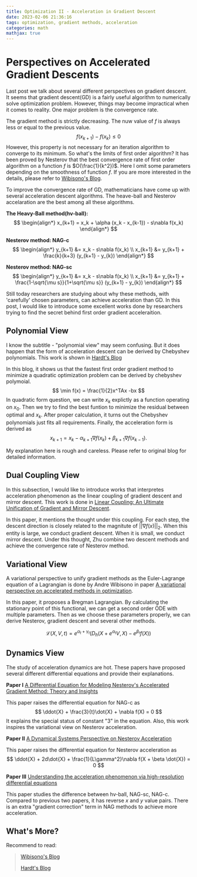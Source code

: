 ```yaml
---
title: Optimization II - Acceleration in Gradient Descent
date: 2023-02-06 21:36:16
tags: optimization, gradient methods, acceleration
categories: math
mathjax: true
---
```


# Perspectives on Accelerated Gradient Descents

Last post we talk about several different perspectives on gradient descent. It seems that gradient descent(GD) is a fairly useful algorithm to numerically solve optimization problem. However, things may become impractical when it comes to reality. One major problem is the convergence rate.

<!-- more -->

The gradient method is strictly decreasing. The nuw value of $f$ is always less or equal to the previous value. 
$$
f(x_{k+1}) - f(x_k) \le 0
$$
However, this property is not necessary for an iteration algorithm to converge to its minimum. So what's the limits of first order algorithm? It has been proved by Nesterov that the best convergence rate of first order algorithm on a function $f$ is $O(\frac{1}{k^2})$. Here I omit some parameters depending on the smoothness of function $f$. If you are more interested in the details, please refer to [Wibisono's Blog](http://awibisono.github.io/2016/06/20/accelerated-gradient-descent.html).


To improve the convergence rate of GD, mathematicians have come up with several acceleration descent algorithms. The heave-ball and Nesterov accelaration are the best among all these algorithms.

**The Heavy-Ball method(hv-ball):**
$$
\begin{align*}
    x_{k+1} = x_k + \alpha (x_k - x_{k-1}) - s\nabla f(x_k)
\end{align*}
$$


**Nesterov method: NAG-c**
$$
\begin{align*}
    y_{k+1} &= x_k - s\nabla f(x_k)
    \\
    x_{k+1} &= y_{k+1} + \frac{k}{k+3} (y_{k+1} - y_{k})
\end{align*}
$$


**Nesterov method: NAG-sc**
$$
\begin{align*}
    y_{k+1} &= x_k - s\nabla f(x_k)
    \\
    x_{k+1} &= y_{k+1} + \frac{1-\sqrt{\mu s}}{1+\sqrt{\mu s}} (y_{k+1} - y_{k})
\end{align*}
$$

Still today researchers are studying about why these methods, with 'carefully' chosen parameters, can achieve acceleration than GD. In this post, I would like to introduce some excellent works done by researchers trying to find the secret behind first order gradient acceleraition. 


## Polynomial View
I know the subtitle - "polynomial view" may seem confusing. But it does happen that the form of acceleration descent can be derived by Chebyshev polynomials. This work is shown in [Hardt's Blog](http://blog.mrtz.org/2013/09/07/the-zen-of-gradient-descent.html)

In this blog, it shows us that the fastest first order gradient method to minimize a quadratic optimization problem can be derived by chebyshev polymoial.
$$
\min f(x) = \frac{1}{2}x^TAx -bx
$$
In quadratic form question, we can write $x_k$ explictly as a function operating on $x_0$. Then we try to find the best funtion to minimize the residual between optimal and $x_k$. After proper calculation, it turns out the Chebyshev polynomials just fits all requirements. Finally, the acceleration form is derived as 
$$
x_{k+1} = x_k - \alpha_{k+1} \nabla f(x_k) + \beta_{k+1} \nabla f(x_{k-1}).
$$

My explanation here is rough and careless. Please refer to original blog for detailed information.

## Dual Coupling View
In this subsection, I would like to introduce works that interpretes acceleration phenomenon as the linear coupling of gradient descent and mirror descent. This work is done in [Linear Coupling: An Ultimate Unification of Gradient and Mirror Descent](https://arxiv.org/pdf/1407.1537.pdf]).

In this paper, it mentions the thought under this coupling. For each step, the descent direction is closely related to the magnitute of $||\nabla f(x)||_2$. When this entity is large, we conduct gradient descent. When it is small, we conduct mirror descent. Under this thought, Zhu combine two descent methods and achieve the convergence rate of Nesterov method.

## Variational View
A variational perspective to unify gradient methods as the Euler-Lagrange equation of a Lagrangian is done by Andre Wibisono in paper [A variational perspective on accelerated methods in optimization](https://www.pnas.org/doi/pdf/10.1073/pnas.1614734113).

In this paper, it proposes a Bregman Lagrangian. By calculating the stationary point of this functional, we can get a second order ODE with multiple parameters. Then as we choose these parameters properly, we can derive Nesterov, gradient descent and several other methods.

$$
\mathcal{L}(X,V,t) = e^{\alpha_t + \gamma_t}(D_h(X+e^{\alpha_t}V, X) - e^{\beta_t}f(X))
$$


## Dynamics View
The study of acceleration dynamics are hot. These papers have proposed several different differential equations and provide their explanations. 

**Paper I**
[A Differential Equation for Modeling Nesterov's Accelerated Gradient Method: Theory and Insights](https://arxiv.org/pdf/1503.01243.pdf)

This paper raises the differential equation for NAG-c as
$$
 \ddot{X} + \frac{3}{t}\dot{X} + \nabla f(X) = 0
$$
It explains the special status of constant "3" in the equation. Also, this work inspires the variational view on Nesterov acceleration.


**Paper II**
[A Dynamical Systems Perspective on Nesterov Acceleration](https://arxiv.org/pdf/1905.07436.pdf)

This paper raises the differential equation for Nesterov acceleration as
$$
\ddot{X} + 2d\dot{X} + \frac{1}{L\gamma^2}\nabla f(X + \beta \dot{X}) = 0
$$

**Paper III**
[Understanding the acceleration phenomenon via high-resolution differential equations](https://link.springer.com/article/10.1007/s10107-021-01681-8)

This paper studies the difference between hv-ball, NAG-sc, NAG-c. Compared to previous two papers, it has reverse $x$ and $y$ value pairs. There is an extra "gradient correction" term in NAG methods to achieve more acceleration.

## What's More?

Recommend to read:

> [Wibisono's Blog](http://awibisono.github.io/)
> 
> [Hardt's Blog](http://blog.mrtz.org/2013/09/07/the-zen-of-gradient-descent.html)
